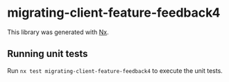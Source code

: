 # migrating-client-feature-feedback4

This library was generated with [Nx](https://nx.dev).

## Running unit tests

Run `nx test migrating-client-feature-feedback4` to execute the unit tests.

